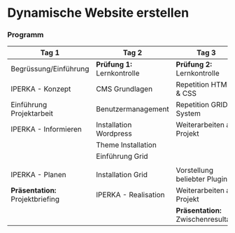 # Dynamische Website erstellen

### Programm

| Tag 1                           | Tag 2                      | Tag 3                           | Tag 4                       | Tag 5                       |
|---------------------------------|----------------------------|---------------------------------|-----------------------------|-----------------------------|
| Begrüssung/Einführung           | **Prüfung 1:** Lernkontrolle | **Prüfung 2:** Lernkontrolle        | **Prüfung 3:** Lernkontrolle    | **Prüfung 4:** Lernkontrolle    |
| IPERKA   - Konzept              | CMS Grundlagen             | Repetition HTML   & CSS         | Website Secuity             | Weiterarbeiten am   Projekt |
| Einführung   Projektarbeit      | Benutzermanagement         | Repetition   GRID-System        | Weiterarbeiten am   Projekt |                             |
| IPERKA   - Informieren          | Installation   Wordpress   | Weiterarbeiten am   Projekt     |                             |                             |
|                                 | Theme Installation         |                                 |                             |                             |
|                                 | Einführung   Grid          |                                 |                             |                             |
|                                 |                            |                                 |                             |                             |
| IPERKA   - Planen               | Installation Grid          | Vorstellung   beliebter Plugins | Migration &   Backup        | Weiterarbeiten am   Projekt |
| **Präsentation:**   Projektbriefing | IPERKA -   Realisation     | Weiterarbeiten am   Projekt     | Weiterarbeiten am   Projekt | Präsentation                |
|                                 |                            | **Präsentation:** Zwischenresultate |                             | Besprechung und   Reflexion |